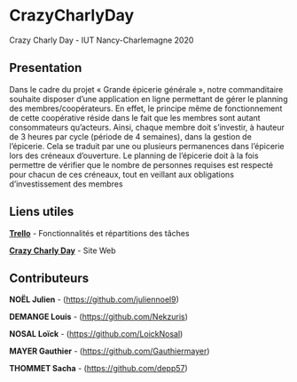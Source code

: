 # CrazyCharlyDay
Crazy Charly Day - IUT Nancy-Charlemagne 2020

## Presentation

Dans le cadre du projet « Grande épicerie générale », notre commanditaire souhaite
disposer d’une application en ligne permettant de gérer le planning des
membres/coopérateurs. En effet, le principe même de fonctionnement de cette
coopérative réside dans le fait que les membres sont autant consommateurs
qu’acteurs. Ainsi, chaque membre doit s’investir, à hauteur de 3 heures par cycle
(période de 4 semaines), dans la gestion de l’épicerie. Cela se traduit par une ou
plusieurs permanences dans l’épicerie lors des créneaux d’ouverture. Le planning de
l’épicerie doit à la fois permettre de vérifier que le nombre de personnes requises est
respecté pour chacun de ces créneaux, tout en veillant aux obligations d’investissement
des membres

## Liens utiles

**[Trello](https://trello.com/b/wMfVYKxh/ccd)** - Fonctionnalités et répartitions des tâches

**[Crazy Charly Day](https://ccd.nekzuris.com/)** - Site Web

## Contributeurs
**NOËL Julien** - (https://github.com/juliennoel9)

**DEMANGE Louis** - (https://github.com/Nekzuris)

**NOSAL Loïck** - (https://github.com/LoickNosal)

**MAYER Gauthier** - (https://github.com/Gauthiermayer)

**THOMMET Sacha** - (https://github.com/depp57)

